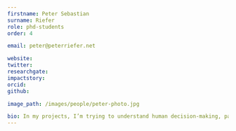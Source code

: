 ```yaml
---
firstname: Peter Sebastian
surname: Riefer
role: phd-students
order: 4

email: peter@peterriefer.net

website: 
twitter:
researchgate:
impactstory:
orcid:
github:

image_path: /images/people/peter-photo.jpg

bio: In my projects, I’m trying to understand human decision-making, particularly in economic contexts. On the one hand, I’m working on a project about choice exploration and exploitation. The focus here is on how people sample available options in non-stationary environments. On the other hand, I concern myself with cooperation and coordination of people in large groups.
---
```

